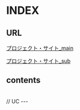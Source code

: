 # INDEX

## URL

[プロジェクト・サイト_main](https://restart-pc.super.site/)

[プロジェクト・サイト_sub](https://restartpc.siteoly.com/)

## contents

</br>
// UC
---



